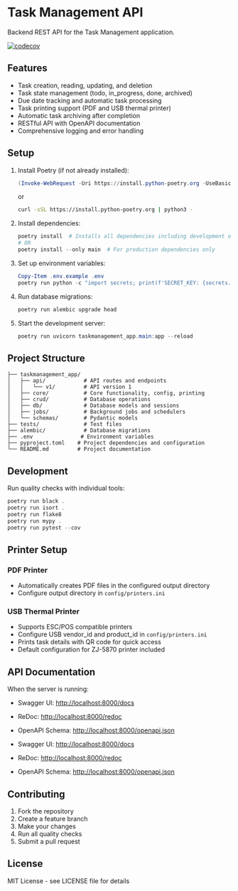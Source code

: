 # Task Management API

Backend REST API for the Task Management application.

[![codecov](https://codecov.io/gh/brandstaetter/Taskmanagement-App/graph/badge.svg?token=WOG6NB0DBV)](https://codecov.io/gh/brandstaetter/Taskmanagement-App)

## Features

- Task creation, reading, updating, and deletion
- Task state management (todo, in_progress, done, archived)
- Due date tracking and automatic task processing
- Task printing support (PDF and USB thermal printer)
- Automatic task archiving after completion
- RESTful API with OpenAPI documentation
- Comprehensive logging and error handling

## Setup

1. Install Poetry (if not already installed):

    ```powershell
    (Invoke-WebRequest -Uri https://install.python-poetry.org -UseBasicParsing).Content | py -
    ```

    or

    ```bash
    curl -sSL https://install.python-poetry.org | python3 -
    ```

2. Install dependencies:

    ```powershell
    poetry install  # Installs all dependencies including development ones
    # OR
    poetry install --only main  # For production dependencies only
    ```

3. Set up environment variables:

    ```powershell
    Copy-Item .env.example .env
    poetry run python -c "import secrets; print(f'SECRET_KEY: {secrets.token_hex(32)}\nADMIN_API_KEY: {secrets.token_hex(32)}')"
    ```

4. Run database migrations:

    ```powershell
    poetry run alembic upgrade head
    ```

5. Start the development server:

    ```powershell
    poetry run uvicorn taskmanagement_app.main:app --reload
    ```

## Project Structure

```text
├── taskmanagement_app/
│   ├── api/            # API routes and endpoints
│   │   └── v1/         # API version 1
│   ├── core/           # Core functionality, config, printing
│   ├── crud/           # Database operations
│   ├── db/             # Database models and sessions
│   ├── jobs/           # Background jobs and schedulers
│   └── schemas/        # Pydantic models
├── tests/              # Test files
├── alembic/            # Database migrations
├── .env               # Environment variables
├── pyproject.toml    # Project dependencies and configuration
└── README.md         # Project documentation
```

## Development

Run quality checks with individual tools:


```powershell
poetry run black .
poetry run isort .
poetry run flake8
poetry run mypy .
poetry run pytest --cov
```

## Printer Setup

### PDF Printer


- Automatically creates PDF files in the configured output directory
- Configure output directory in `config/printers.ini`

### USB Thermal Printer


- Supports ESC/POS compatible printers
- Configure USB vendor_id and product_id in `config/printers.ini`
- Prints task details with QR code for quick access
- Default configuration for ZJ-5870 printer included

## API Documentation

When the server is running:

- Swagger UI: <http://localhost:8000/docs>
- ReDoc: <http://localhost:8000/redoc>
- OpenAPI Schema: <http://localhost:8000/openapi.json>

- Swagger UI: <http://localhost:8000/docs>
- ReDoc: <http://localhost:8000/redoc>
- OpenAPI Schema: <http://localhost:8000/openapi.json>

## Contributing

1. Fork the repository
2. Create a feature branch
3. Make your changes
4. Run all quality checks
5. Submit a pull request

## License

MIT License - see LICENSE file for details
